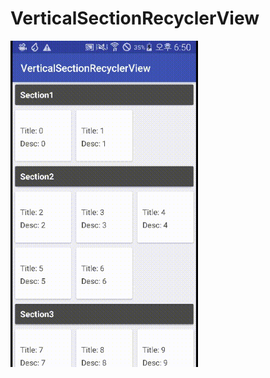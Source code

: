 # VerticalSectionRecyclerView

<img src="/images/verticalSectionRecyclerView.gif" alt="Demo Screen Capture" width="300px" />
